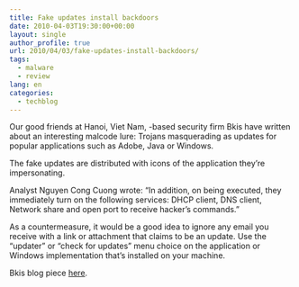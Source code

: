 ```yaml
---
title: Fake updates install backdoors
date: 2010-04-03T19:30:00+00:00
layout: single
author_profile: true
url: 2010/04/03/fake-updates-install-backdoors/
tags:
  - malware
  - review
lang: en
categories: 
  - techblog
---
```

Our good friends at Hanoi, Viet Nam, -based security firm Bkis have written about an interesting malcode lure: Trojans masquerading as updates for popular applications such as Adobe, Java or Windows.

The fake updates are distributed with icons of the application they’re impersonating.

Analyst Nguyen Cong Cuong wrote: “In addition, on being executed, they immediately turn on the following services: DHCP client, DNS client, Network share and open port to receive hacker’s commands.”

As a countermeasure, it would be a good idea to ignore any email you receive with a link or attachment that claims to be an update. Use the “updater” or “check for updates” menu choice on the application or Windows implementation that’s installed on your machine.

Bkis blog piece [here](http://blog.bkis.com/en/malware-faking-adobe-update/).